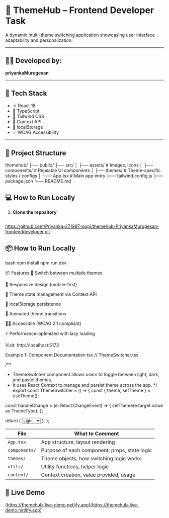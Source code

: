 # 🌈 ThemeHub – Frontend Developer Task

A dynamic multi-theme switching application showcasing user interface adaptability and personalization.

---

## 👨‍💻 Developed by:
**priyankaMurugesan**

---

## 🚀 Tech Stack

- ⚛️ React 18
- 📘 TypeScript
- 🎨 Tailwind CSS
- 🧠 Context API
- 💾 localStorage
- ✅ WCAG Accessibility

---

## 📂 Project Structure

themehub/
├── public/
├── src/
│ ├── assets/ # Images, Icons
│ ├── components/ # Reusable UI components
│ ├── themes/ # Theme-specific styles / configs
│ └── App.tsx # Main app entry
├── tailwind.config.js
├── package.json
└── README.md

## 💻 How to Run Locally

1. **Clone the repository**
   ```bash
https://github.com/Priyanka-271997-gopi/themehub-PriyankaMurugesan-frontenddeveloper.git

## 📦 How to Run Locally
bash
npm install
npm run dev

📦 Features
🎨 Switch between multiple themes

📱 Responsive design (mobile-first)

🧠 Theme state management via Context API

💾 localStorage persistence

🌈 Animated theme transitions

🧑‍🦯 Accessible (WCAG 2.1 compliant)

⚡ Performance-optimized with lazy loading

Visit: http://localhost:5173



 Example 1: Component Documentation
tsx
// ThemeSwitcher.tsx

/**
 * ThemeSwitcher component allows users to toggle between light, dark, and pastel themes.
 * It uses React Context to manage and persist theme across the app.
 */
export const ThemeSwitcher = () => {
  const { theme, setTheme } = useTheme();

  const handleChange = (e: React.ChangeEvent<HTMLSelectElement>) => {
    setTheme(e.target.value as ThemeType);
  };

  return (
    <select onChange={handleChange} value={theme}>
      <option value="light">Light</option>
      <option value="dark">Dark</option>
      <option value="pastel">Pastel</option>
    </select>
  );
};

| File          | What to Comment                               |
| ------------- | --------------------------------------------- |
| `App.tsx`     | App structure, layout rendering               |
| `components/` | Purpose of each component, props, state logic |
| `themes/`     | Theme objects, how switching logic works      |
| `utils/`      | Utility functions, helper logic               |
| `context/`    | Context creation, value provided, usage       |


  ## 🔗 Live Demo
[https://themehub-live-demo.netlify.app](https://themehub-live-demo.netlify.app)


